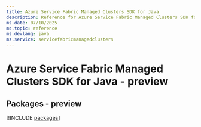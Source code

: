 ```yaml
---
title: Azure Service Fabric Managed Clusters SDK for Java
description: Reference for Azure Service Fabric Managed Clusters SDK for Java
ms.date: 07/10/2025
ms.topic: reference
ms.devlang: java
ms.service: servicefabricmanagedclusters
---
```

# Azure Service Fabric Managed Clusters SDK for Java - preview
## Packages - preview
[!INCLUDE [packages](service-fabric-managed-clusters-index.md)]